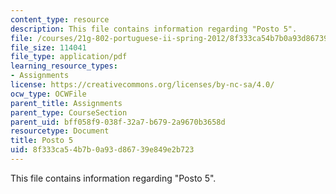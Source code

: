 ```yaml
---
content_type: resource
description: This file contains information regarding "Posto 5".
file: /courses/21g-802-portuguese-ii-spring-2012/8f333ca54b7b0a93d86739e849e2b723_MIT21G_802S12_Posto_5.pdf
file_size: 114041
file_type: application/pdf
learning_resource_types:
- Assignments
license: https://creativecommons.org/licenses/by-nc-sa/4.0/
ocw_type: OCWFile
parent_title: Assignments
parent_type: CourseSection
parent_uid: bff058f9-038f-32a7-b679-2a9670b3658d
resourcetype: Document
title: Posto 5
uid: 8f333ca5-4b7b-0a93-d867-39e849e2b723
---
```

This file contains information regarding "Posto 5".